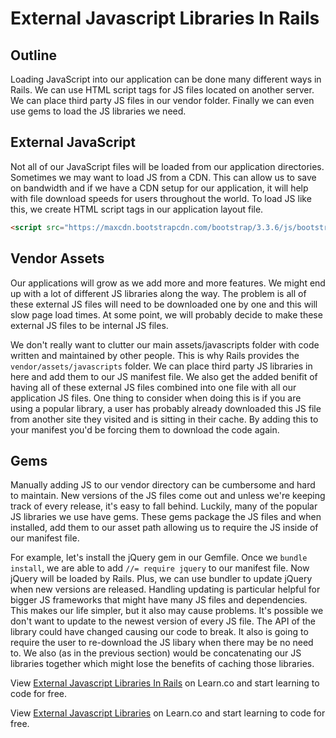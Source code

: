 # External Javascript Libraries In Rails

## Outline
Loading JavaScript into our application can be done many different ways in Rails. We can use HTML script tags for JS files located on another server. We can place third party JS files in our vendor folder. Finally we can even use gems to load the JS libraries we need. 

## External JavaScript
Not all of our JavaScript files will be loaded from our application directories. Sometimes we may want to load JS from a CDN. This can allow us to save on bandwidth and if we have a CDN setup for our application, it will help with file download speeds for users throughout the world. To load JS like this, we create HTML script tags in our application layout file.

```html
<script src="https://maxcdn.bootstrapcdn.com/bootstrap/3.3.6/js/bootstrap.min.js" />
```

## Vendor Assets
Our applications will grow as we add more and more features. We might end up with a lot of different JS libraries along the way. The problem is all of these external JS files will need to be downloaded one by one and this will slow page load times. At some point, we will probably decide to make these external JS files to be internal JS files.

We don't really want to clutter our main assets/javascripts folder with code written and maintained by other people. This is why Rails provides the `vendor/assets/javascripts` folder. We can place third party JS libraries in here and add them to our JS manifest file. We also get the added benifit of having all of these external JS files combined into one file with all our application JS files.  One thing to consider when doing this is if you are using a popular library, a user has probably already downloaded this JS file from another site they visited and is sitting in their cache.  By adding this to your manifest you'd be forcing them to download the code again.

## Gems
Manually adding JS to our vendor directory can be cumbersome and hard to maintain. New versions of the JS files come out and unless we're keeping track of every release, it's easy to fall behind. Luckily, many of the popular JS libraries we use have gems. These gems package the JS files and when installed, add them to our asset path allowing us to require the JS inside of our manifest file.

For example, let's install the jQuery gem in our Gemfile. Once we `bundle install`, we are able to add `//= require jquery` to our manifest file. Now jQuery will be loaded by Rails. Plus, we can use bundler to update jQuery when new versions are released. Handling updating is particular helpful for bigger JS frameworks that might have many JS files and dependencies.  This makes our life simpler, but it also may cause problems.  It's possible we don't want to update to the newest version of every JS file.  The API of the library could have changed causing our code to break.  It also is going to require the user to re-download the JS libary when there may be no need to.  We also (as in the previous section) would be concatenating our JS libraries together which might lose the benefits of caching those libraries.

<p data-visibility='hidden'>View <a href='https://learn.co/lessons/external-javascript-libraries-in-rails' title='External Javascript Libraries In Rails'>External Javascript Libraries In Rails</a> on Learn.co and start learning to code for free.</p>

<p data-visibility='hidden'>View <a href='https://learn.co/lessons/external-javascript-libraries-in-rails'>External Javascript Libraries</a> on Learn.co and start learning to code for free.</p>
